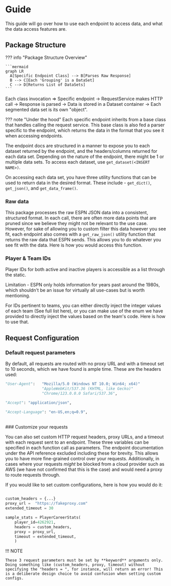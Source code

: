 # Guide

This guide will go over how to use each endpoint to access data, and what the data access features are. 


## **Package Structure**

??? info "Package Structure Overview"

    ```mermaid
    graph LR
      A[Specific Endpoint Class] --> B[Parses Raw Response]
      B --> C[Each 'Grouping' is a DataSet]
      C --> D[Returns List of DataSets]
    ```


Each class invocation => Specific endpoint -> RequestService makes HTTP call -> Response is parsed -> Data is stored in a Dataset container -> Each segmented data set is its own "object".

??? note "Under the hood"
    Each specific endpoint inherits from a base class that handles calling the request service. This base class is also fed a parser specific to the endpoint, which returns the data in the format that you see it when accessing endpoints. 

The endpoint docs are structured in a manner to expose you to each dataset returned by the endpoint, and the headers/columns returned for each data set. Depending on the nature of the endpoint, there might be 1 or multiple data sets. To access each dataset, use `get_dataset(<INSERT NAME>)`. 

On accessing each data set, you have three utility functions that can be used to return data in the desired format. These include - `get_dict()`, `get_json()`, and `get_data_frame()`. 

### Raw data

This package processes the raw ESPN JSON data into a consistent, structured format. In each call, there are often more data points that are pruned since we believe they might not be relevant to the use case. However, for sake of allowing you to custom filter this data however you see fit, each endpoint also comes with a `get_raw_json()` utility function that returns the raw data that ESPN sends. This allows you to do whatever you see fit with the data. Here is how you would access this function. 


### Player & Team IDs

Player IDs for both active and inactive players is accessible as a list through the static. 

Limitation - ESPN only holds information for years past around the 1980s, which shouldn't be an issue for virtually all use-cases but is worth mentioning. 

For IDs pertinent to teams, you can either directly inject the integer values of each team (See full list here), or you can make use of the enum we have provided to directly inject the values based on the team's code. Here is how to use that. 


## **Request Configuration**


### Default request parameters 

By default, all requests are routed with no proxy URL and with a timeout set to 10 seconds, which we have found is ample time. These are the headers used:

```python
"User-Agent":   "Mozilla/5.0 (Windows NT 10.0; Win64; x64)"
                "AppleWebKit/537.36 (KHTML, like Gecko)"
                "Chrome/123.0.0.0 Safari/537.36",

"Accept": "application/json",

"Accept-Language": "en-US,en;q=0.9",
```
<br>
### Customize your requests

You can also set custom HTTP request headers, proxy URLs, and a timeout with each request sent to an endpoint. These three variables can be specified in each function call as parameters. The endpoint documentation under the API reference excluded including these for brevity. This allows you to have more fine-grained control over your requests. Additionally, in cases where your requests *might* be blocked from a cloud provider such as AWS (we have not confirmed that this is the case) and would need a proxy to route requests through. 


If you would like to set custom configurations, here is how you would do it: 


```python

custom_headers = {...}
proxy_url =  "https://fakeproxy.com"
extended_timeout = 30

sample_stats = PlayerCareerStats(
    player_id=4262921,
    headers = custom_headers,
    proxy = proxy_url,
    timeout = extended_timeout,
    )
```

!!! NOTE

    These 3 request parameters must be set by **keyword** arguments only. Doing something like (custom_headers, proxy, timeout) without specifying the "headers = ", for instance, will return an error! This is a deliberate design choice to avoid confusion when setting custom configs. 
